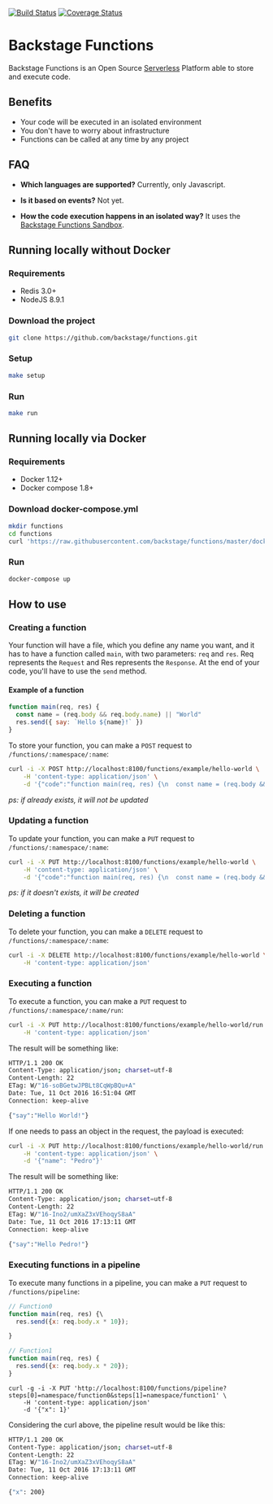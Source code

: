 [![Build Status](https://travis-ci.org/backstage/functions.png?branch=master)](https://travis-ci.org/backstage/functions)
[![Coverage Status](https://coveralls.io/repos/github/backstage/functions/badge.svg?branch=master)](https://coveralls.io/github/backstage/functions?branch=master)

# Backstage Functions
Backstage Functions is an Open Source [Serverless](http://martinfowler.com/articles/serverless.html) Platform able to store and execute code.

## Benefits
- Your code will be executed in an isolated environment
- You don't have to worry about infrastructure
- Functions can be called at any time by any project

## FAQ
- **Which languages are supported?**
Currently, only Javascript.

- **Is it based on events?**
Not yet.

- **How the code execution happens in an isolated way?**
It uses the [Backstage Functions Sandbox](https://github.com/backstage/functions-sandbox).

## Running locally without Docker
### Requirements
- Redis 3.0+
- NodeJS 8.9.1

### Download the project
```bash
git clone https://github.com/backstage/functions.git
```

### Setup
```bash
make setup
```

### Run
```bash
make run
```

## Running locally via Docker
### Requirements
- Docker 1.12+
- Docker compose 1.8+

### Download docker-compose.yml
```bash
mkdir functions
cd functions
curl 'https://raw.githubusercontent.com/backstage/functions/master/docker-compose.yml' > docker-compose.yml
```

### Run
```bash
docker-compose up
```

## How to use
### Creating a function
Your function will have a file, which you define any name you want, and it has to have a function called `main`, with two parameters: `req` and `res`. Req represents the `Request` and Res represents the `Response`.
At the end of your code, you'll have to use the `send` method.

#### Example of a function
```javascript
function main(req, res) {
  const name = (req.body && req.body.name) || "World"
  res.send({ say: `Hello ${name}!` })
}
```

To store your function, you can make a `POST` request to `/functions/:namespace/:name`:
```bash
curl -i -X POST http://localhost:8100/functions/example/hello-world \
    -H 'content-type: application/json' \
    -d '{"code":"function main(req, res) {\n  const name = (req.body && req.body.name) || \"World\"\n  res.send({ say: `Hello ${name}!` })\n}\n"}'
```

*ps: if already exists, it will not be updated*

### Updating a function
To update your function, you can make a `PUT` request to `/functions/:namespace/:name`:
```bash
curl -i -X PUT http://localhost:8100/functions/example/hello-world \
    -H 'content-type: application/json' \
    -d '{"code":"function main(req, res) {\n  const name = (req.body && req.body.name) || \"World\"\n  res.send({ say: `Hello ${name}! Nice meeting you...` })\n}\n"}'
```

*ps: if it doesn't exists, it will be created*

### Deleting a function
To delete your function, you can make a `DELETE` request to `/functions/:namespace/:name`:
```bash
curl -i -X DELETE http://localhost:8100/functions/example/hello-world \
    -H 'content-type: application/json'
```

### Executing a function
To execute a function, you can make a `PUT` request to `/functions/:namespace/:name/run`:
```bash
curl -i -X PUT http://localhost:8100/functions/example/hello-world/run \
    -H 'content-type: application/json'
```

The result will be something like:
```bash
HTTP/1.1 200 OK
Content-Type: application/json; charset=utf-8
Content-Length: 22
ETag: W/"16-soBGetwJPBLt8CqWpBQu+A"
Date: Tue, 11 Oct 2016 16:51:04 GMT
Connection: keep-alive

{"say":"Hello World!"}
```

If one needs to pass an object in the request, the payload is executed:
```bash
curl -i -X PUT http://localhost:8100/functions/example/hello-world/run \
    -H 'content-type: application/json' \
    -d '{"name": "Pedro"}'
```

The result will be something like:
```bash
HTTP/1.1 200 OK
Content-Type: application/json; charset=utf-8
Content-Length: 22
ETag: W/"16-Ino2/umXaZ3xVEhoqyS8aA"
Date: Tue, 11 Oct 2016 17:13:11 GMT
Connection: keep-alive

{"say":"Hello Pedro!"}
```

### Executing functions in a pipeline

To execute many functions in a pipeline, you can make a `PUT` request to `/functions/pipeline`:
```javascript
// Function0
function main(req, res) {\
  res.send({x: req.body.x * 10});

}

// Function1
function main(req, res) {
  res.send({x: req.body.x * 20});
}
```

```
curl -g -i -X PUT 'http://localhost:8100/functions/pipeline?steps[0]=namespace/function0&steps[1]=namespace/function1' \
    -H 'content-type: application/json'
    -d '{"x": 1}'
```

Considering the curl above, the pipeline result would be like this:

```bash
HTTP/1.1 200 OK
Content-Type: application/json; charset=utf-8
Content-Length: 22
ETag: W/"16-Ino2/umXaZ3xVEhoqyS8aA"
Date: Tue, 11 Oct 2016 17:13:11 GMT
Connection: keep-alive

{"x": 200}
```
